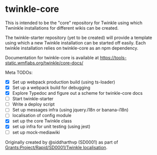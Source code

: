 # twinkle-core

This is intended to be the "core" repository for Twinkle using which Twninkle installations for different wikis can be created. 

The twinkle-starter repository (yet to be created) will provide a template using which a new Twinkle installation can be started off easily. Each twinkle installation relies on twinkle-core as an npm dependency.

Documentation for twinkle-core is available at https://tools-static.wmflabs.org/twinkle/core-docs/

Meta TODOs: 
- [x] Set up webpack production build (using ts-loader)
- [x] Set up a webpack build for debugging
- [x] Explore Typedoc and figure out a scheme for twinkle-core docs
- [ ] Start twinkle-starter
- [ ] Write a deploy script
- [ ] Set up messages infra (using jquery.i18n or banana-i18n)
- [ ] localisation of config module
- [x] set up the core Twinkle class
- [x] set up infra for unit testing (using jest) 
- [ ] set up mock-mediawiki

Originally created by @siddharthvp (SD0001) as part of [Grants:Project/Rapid/SD0001/Twinkle localisation](https://meta.wikimedia.org/wiki/Grants:Project/Rapid/SD0001/Twinkle_localisation).
